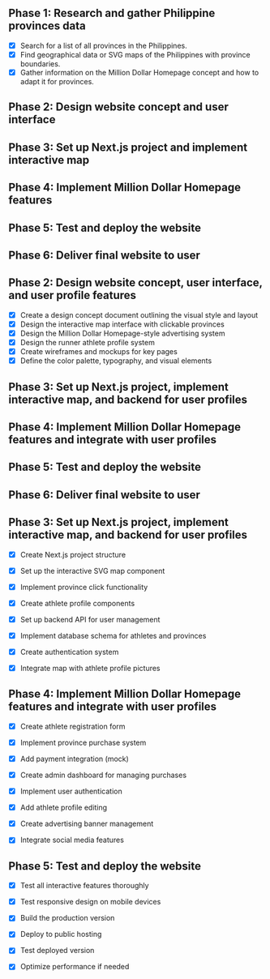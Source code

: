 ## Phase 1: Research and gather Philippine provinces data
- [x] Search for a list of all provinces in the Philippines.
- [x] Find geographical data or SVG maps of the Philippines with province boundaries.
- [x] Gather information on the Million Dollar Homepage concept and how to adapt it for provinces.

## Phase 2: Design website concept and user interface
## Phase 3: Set up Next.js project and implement interactive map
## Phase 4: Implement Million Dollar Homepage features
## Phase 5: Test and deploy the website
## Phase 6: Deliver final website to user


## Phase 2: Design website concept, user interface, and user profile features
- [x] Create a design concept document outlining the visual style and layout
- [x] Design the interactive map interface with clickable provinces
- [x] Design the Million Dollar Homepage-style advertising system
- [x] Design the runner athlete profile system
- [x] Create wireframes and mockups for key pages
- [x] Define the color palette, typography, and visual elements

## Phase 3: Set up Next.js project, implement interactive map, and backend for user profiles
## Phase 4: Implement Million Dollar Homepage features and integrate with user profiles
## Phase 5: Test and deploy the website
## Phase 6: Deliver final website to user


## Phase 3: Set up Next.js project, implement interactive map, and backend for user profiles
- [x] Create Next.js project structure
- [x] Set up the interactive SVG map component
- [x] Implement province click functionality
- [x] Create athlete profile components
- [x] Set up backend API for user management
- [x] Implement database schema for athletes and provinces
- [x] Create authentication system
- [x] Integrate map with athlete profile pictures


## Phase 4: Implement Million Dollar Homepage features and integrate with user profiles
- [x] Create athlete registration form
- [x] Implement province purchase system
- [x] Add payment integration (mock)
- [x] Create admin dashboard for managing purchases
- [x] Implement user authentication
- [x] Add athlete profile editing
- [x] Create advertising banner management
- [x] Integrate social media features


## Phase 5: Test and deploy the website
- [x] Test all interactive features thoroughly
- [x] Test responsive design on mobile devices
- [x] Build the production version
- [x] Deploy to public hosting
- [x] Test deployed version
- [x] Optimize performance if needed

